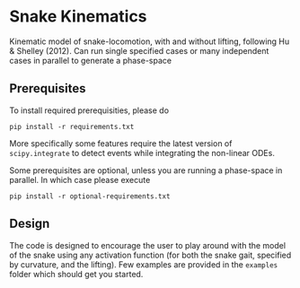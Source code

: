 # Snake Kinematics

Kinematic model of snake-locomotion, with and without lifting, following Hu & Shelley (2012). Can run single
specified cases or many independent cases in parallel to generate a phase-space

## Prerequisites
To install required prerequisities, please do
```shell script
pip install -r requirements.txt
```
More specifically some features require the latest version of `scipy.integrate` to detect
events while integrating the non-linear ODEs.

Some prerequisites are optional, unless you are running a phase-space in parallel. In which case please 
execute
```shell script
pip install -r optional-requirements.txt
```

## Design
The code is designed to encourage the user to play around with the model of the snake using 
any activation function (for both the snake gait, specified by curvature, and the lifting). Few examples
are provided in the `examples` folder which should get you started.
